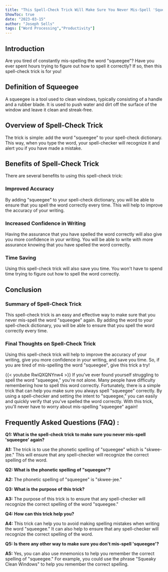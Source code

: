 ```yaml
---
title: "This Spell-Check Trick Will Make Sure You Never Mis-Spell 'Squeegee' Again!"
ShowToc: true 
date: "2023-03-15"
author: "Joseph Sells" 
tags: ["Word Processing","Productivity"]
---
```

## Introduction

Are you tired of constantly mis-spelling the word "squeegee"? Have you ever spent hours trying to figure out how to spell it correctly? If so, then this spell-check trick is for you!

## Definition of Squeegee

A squeegee is a tool used to clean windows, typically consisting of a handle and a rubber blade. It is used to push water and dirt off the surface of the window and leave it clean and streak-free.

## Overview of Spell-Check Trick

The trick is simple: add the word "squeegee" to your spell-check dictionary. This way, when you type the word, your spell-checker will recognize it and alert you if you have made a mistake.

## Benefits of Spell-Check Trick

There are several benefits to using this spell-check trick:

### Improved Accuracy

By adding "squeegee" to your spell-check dictionary, you will be able to ensure that you spell the word correctly every time. This will help to improve the accuracy of your writing.

### Increased Confidence in Writing

Having the assurance that you have spelled the word correctly will also give you more confidence in your writing. You will be able to write with more assurance knowing that you have spelled the word correctly.

### Time Saving

Using this spell-check trick will also save you time. You won't have to spend time trying to figure out how to spell the word correctly.

## Conclusion

### Summary of Spell-Check Trick

This spell-check trick is an easy and effective way to make sure that you never mis-spell the word "squeegee" again. By adding the word to your spell-check dictionary, you will be able to ensure that you spell the word correctly every time.

### Final Thoughts on Spell-Check Trick

Using this spell-check trick will help to improve the accuracy of your writing, give you more confidence in your writing, and save you time. So, if you are tired of mis-spelling the word "squeegee", give this trick a try!

{{< youtube RwiQXQNYnw4 >}} 
If you've ever found yourself struggling to spell the word "squeegee," you're not alone. Many people have difficulty remembering how to spell this word correctly. Fortunately, there is a simple trick that can help you make sure you always spell "squeegee" correctly. By using a spell-checker and setting the intent to "squeegee," you can easily and quickly verify that you've spelled the word correctly. With this trick, you'll never have to worry about mis-spelling "squeegee" again!

## Frequently Asked Questions (FAQ) :
**Q1: What is the spell-check trick to make sure you never mis-spell 'squeegee' again?**

**A1:** The trick is to use the phonetic spelling of "squeegee" which is "skwee-jee." This will ensure that any spell-checker will recognize the correct spelling of the word. 

**Q2: What is the phonetic spelling of "squeegee"?**

**A2:** The phonetic spelling of "squeegee" is "skwee-jee."

**Q3: What is the purpose of this trick?**

**A3:** The purpose of this trick is to ensure that any spell-checker will recognize the correct spelling of the word "squeegee."

**Q4: How can this trick help you?**

**A4:** This trick can help you to avoid making spelling mistakes when writing the word "squeegee." It can also help to ensure that any spell-checker will recognize the correct spelling of the word.

**Q5: Is there any other way to make sure you don't mis-spell 'squeegee'?**

**A5:** Yes, you can also use mnemonics to help you remember the correct spelling of "squeegee." For example, you could use the phrase "Squeaky Clean Windows" to help you remember the correct spelling.





